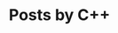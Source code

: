 ---
title: "Posts by C++"
layout: category
permalink: /categories/c++/
taxonomy: c++
author_profile: true
sidebar: 
    nav: docs
toc: true
toc_label: "My Table of Contents"
toc_icon: "cog"
---